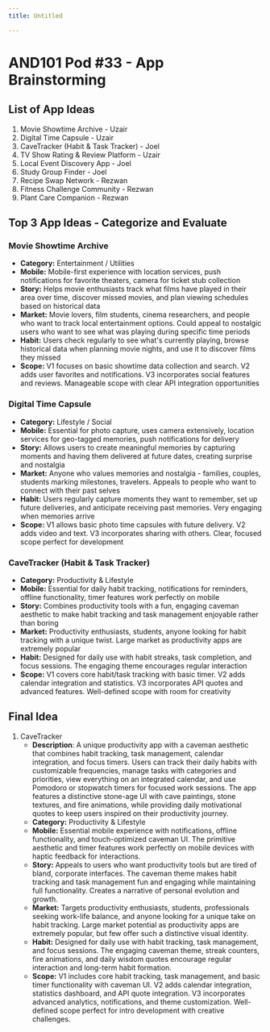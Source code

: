 ```yaml
---
title: Untitled

---
```


AND101 Pod #33 - App Brainstorming
===

## List of App Ideas
1. Movie Showtime Archive - Uzair
2. Digital Time Capsule - Uzair
3. CaveTracker (Habit & Task Tracker) - Joel
4. TV Show Rating & Review Platform - Uzair
5. Local Event Discovery App - Joel
6. Study Group Finder - Joel
7. Recipe Swap Network - Rezwan
8. Fitness Challenge Community - Rezwan
9. Plant Care Companion - Rezwan

## Top 3 App Ideas - Categorize and Evaluate
### Movie Showtime Archive
   - **Category:** Entertainment / Utilities
   - **Mobile:** Mobile-first experience with location services, push notifications for favorite theaters, camera for ticket stub collection
   - **Story:** Helps movie enthusiasts track what films have played in their area over time, discover missed movies, and plan viewing schedules based on historical data
   - **Market:** Movie lovers, film students, cinema researchers, and people who want to track local entertainment options. Could appeal to nostalgic users who want to see what was playing during specific time periods
   - **Habit:** Users check regularly to see what's currently playing, browse historical data when planning movie nights, and use it to discover films they missed
   - **Scope:** V1 focuses on basic showtime data collection and search. V2 adds user favorites and notifications. V3 incorporates social features and reviews. Manageable scope with clear API integration opportunities

### Digital Time Capsule
   - **Category:** Lifestyle / Social
   - **Mobile:** Essential for photo capture, uses camera extensively, location services for geo-tagged memories, push notifications for delivery
   - **Story:** Allows users to create meaningful memories by capturing moments and having them delivered at future dates, creating surprise and nostalgia
   - **Market:** Anyone who values memories and nostalgia - families, couples, students marking milestones, travelers. Appeals to people who want to connect with their past selves
   - **Habit:** Users regularly capture moments they want to remember, set up future deliveries, and anticipate receiving past memories. Very engaging when memories arrive
   - **Scope:** V1 allows basic photo time capsules with future delivery. V2 adds video and text. V3 incorporates sharing with others. Clear, focused scope perfect for development

### CaveTracker (Habit & Task Tracker)
   - **Category:** Productivity & Lifestyle
   - **Mobile:** Essential for daily habit tracking, notifications for reminders, offline functionality, timer features work perfectly on mobile
   - **Story:** Combines productivity tools with a fun, engaging caveman aesthetic to make habit tracking and task management enjoyable rather than boring
   - **Market:** Productivity enthusiasts, students, anyone looking for habit tracking with a unique twist. Large market as productivity apps are extremely popular
   - **Habit:** Designed for daily use with habit streaks, task completion, and focus sessions. The engaging theme encourages regular interaction
   - **Scope:** V1 covers core habit/task tracking with basic timer. V2 adds calendar integration and statistics. V3 incorporates API quotes and advanced features. Well-defined scope with room for creativity

## Final Idea
1. CaveTracker
   - **Description**: A unique productivity app with a caveman aesthetic that combines habit tracking, task management, calendar integration, and focus timers. Users can track their daily habits with customizable frequencies, manage tasks with categories and priorities, view everything on an integrated calendar, and use Pomodoro or stopwatch timers for focused work sessions. The app features a distinctive stone-age UI with cave paintings, stone textures, and fire animations, while providing daily motivational quotes to keep users inspired on their productivity journey.
   - **Category:** Productivity & Lifestyle
   - **Mobile:** Essential mobile experience with notifications, offline functionality, and touch-optimized caveman UI. The primitive aesthetic and timer features work perfectly on mobile devices with haptic feedback for interactions.
   - **Story:** Appeals to users who want productivity tools but are tired of bland, corporate interfaces. The caveman theme makes habit tracking and task management fun and engaging while maintaining full functionality. Creates a narrative of personal evolution and growth.
   - **Market:** Targets productivity enthusiasts, students, professionals seeking work-life balance, and anyone looking for a unique take on habit tracking. Large market potential as productivity apps are extremely popular, but few offer such a distinctive visual identity.
   - **Habit:** Designed for daily use with habit tracking, task management, and focus sessions. The engaging caveman theme, streak counters, fire animations, and daily wisdom quotes encourage regular interaction and long-term habit formation.
   - **Scope:** V1 includes core habit tracking, task management, and basic timer functionality with caveman UI. V2 adds calendar integration, statistics dashboard, and API quote integration. V3 incorporates advanced analytics, notifications, and theme customization. Well-defined scope perfect for intro development with creative challenges.